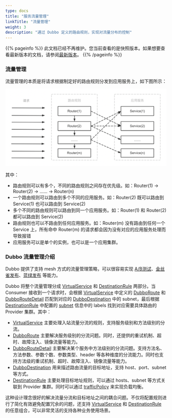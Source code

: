 ```yaml
---
type: docs
title: "服务流量管理"
linkTitle: "流量管理"
weight: 3
description: "通过 Dubbo 定义的路由规则，实现对流量分布的控制"
---
```


{{% pageinfo %}} 此文档已经不再维护。您当前查看的是快照版本。如果想要查看最新版本的文档，请参阅[最新版本](/zh/docs3-v2/java-sdk/advanced-features-and-usage/traffic/)。
{{% /pageinfo %}}

### 流量管理

流量管理的本质是将请求根据制定好的路由规则分发到应用服务上，如下图所示：

![What is traffic control](/imgs/v3/concepts/what-is-traffic-control.png)

其中：
+ 路由规则可以有多个，不同的路由规则之间存在优先级。如：Router(1) -> Router(2) -> …… -> Router(n)
+ 一个路由规则可以路由到多个不同的应用服务。如：Router(2) 既可以路由到 Service(1) 也可以路由到 Service(2)
+ 多个不同的路由规则可以路由到同一个应用服务。如：Router(1) 和 Router(2) 都可以路由到 Service(2)
+ 路由规则也可以不路由到任何应用服务。如：Router(m) 没有路由到任何一个 Service 上，所有命中 Router(m) 的请求都会因为没有对应的应用服务处理而导致报错
+ 应用服务可以是单个的实例，也可以是一个应用集群。

### Dubbo 流量管理介绍

Dubbo 提供了支持 mesh 方式的流量管理策略，可以很容易实现 [A/B测试](../../examples/routing/ab-testing-deployment/)、[金丝雀发布](../../examples/routing/canary-deployment/)、[蓝绿发布](../../examples/routing/blue-green-deployment/) 等能力。

Dubbo 将整个流量管理分成 [VirtualService](../../references/routers/virtualservice/) 和 [DestinationRule](../../references/routers/destination-rule/) 两部分。当 Consumer 接收到一个请求时，会根据 [VirtualService](../../references/routers/virtualservice/) 中定义的 [DubboRoute](../../references/routers/virtualservice/#dubboroute) 和 [DubboRouteDetail](../../references/routers/virtualservice/#dubboroutedetail) 匹配到对应的 [DubboDestination](../../references/routers/virtualservice/#dubbodestination) 中的 subnet，最后根据 [DestinationRule](../../references/routers/destination-rule/) 中配置的 [subnet](../../references/routers/destination-rule/#subset) 信息中的 labels 找到对应需要具体路由的 Provider 集群。其中：

+ [VirtualService](../../references/routers/virtualservice/) 主要处理入站流量分流的规则，支持服务级别和方法级别的分流。
+ [DubboRoute](../../references/routers/virtualservice/#dubboroute) 主要解决服务级别的分流问题。同时，还提供的重试机制、超时、故障注入、镜像流量等能力。
+ [DubboRouteDetail](../../references/routers/virtualservice/#dubboroutedetail) 主要解决某个服务中方法级别的分流问题。支持方法名、方法参数、参数个数、参数类型、header 等各种维度的分流能力。同时也支持方法级的重试机制、超时、故障注入、镜像流量等能力。
+ [DubboDestination](../../references/routers/virtualservice/#dubbodestination) 用来描述路由流量的目标地址，支持 host、port、subnet 等方式。
+ [DestinationRule](../../references/routers/destination-rule/) 主要处理目标地址规则，可以通过 hosts、subnet 等方式关联到 Provider 集群。同时可以通过 [trafficPolicy](../../references/routers/destination-rule/#trafficpolicy) 来实现负载均衡。



这种设计理念很好的解决流量分流和目标地址之间的耦合问题。不仅将配置规则进行了简化有效避免配置冗余的问题，还支持 [VirtualService](../../references/routers/virtualservice/) 和 [DestinationRule](../../references/routers/destination-rule/) 的任意组合，可以非常灵活的支持各种业务使用场景。
